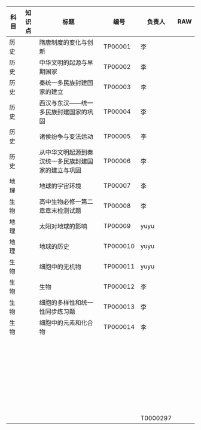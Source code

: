 | 科目 | 知识点 | 标题                                               | 编号     | 负责人   | RAW  |
| ---- | ------ | -------------------------------------------------- | -------- | -------- | ---- |
| 历史 |        | 隋唐制度的变化与创新                               | TP00001  | 李       |      |
| 历史 |        | 中华文明的起源与早期国家                           | TP00002  | 李       |      |
| 历史 |        | 秦统一多民族封建国家的建立                         | TP00003  | 李       |      |
| 历史 |        | 西汉与东汉——统一多民族封建国家的巩固               | TP00004  | 李       |      |
| 历史 |        | 诸侯纷争与变法运动                                 | TP00005  | 李       |      |
| 历史 |        | 从中华文明起源到秦汉统一多民族封建国家的建立与巩固 | TP00006  | 李       |      |
| 地理 |        | 地球的宇宙环境                                     | TP00007  | 李       |      |
| 生物 |        | 高中生物必修一第二章章末检测试题                   | TP00008  | 李       |      |
| 地理 |        | 太阳对地球的影响                                   | TP00009  | yuyu     |      |
| 地理 |        | 地球的历史                                         | TP000010 | yuyu     |      |
| 生物 |        | 细胞中的无机物                                     | TP000011 | yuyu     |      |
| 生物 |        | 生物                                               | TP000012 | 李       |      |
| 生物 |        | 细胞的多样性和统一性同步练习题                     | TP000013 | 李       |      |
| 生物 |        | 细胞中的元素和化合物                               | TP000014 | 李       |      |
|      |        |                                                    |          |          |      |
|      |        |                                                    |          |          |      |
|      |        |                                                    |          |          |      |
|      |        |                                                    |          |          |      |
|      |        |                                                    |          |          |      |
|      |        |                                                    |          |          |      |
|      |        |                                                    |          |          |      |
|      |        |                                                    |          |          |      |
|      |        |                                                    |          |          |      |
|      |        |                                                    |          |          |      |
|      |        |                                                    |          |          |      |
|      |        |                                                    |          |          |      |
|      |        |                                                    |          |          |      |
|      |        |                                                    |          |          |      |
|      |        |                                                    |          |          |      |
|      |        |                                                    |          |          |      |
|      |        |                                                    |          |          |      |
|      |        |                                                    |          |          |      |
|      |        |                                                    |          |          |      |
|      |        |                                                    |          |          |      |
|      |        |                                                    |          |          |      |
|      |        |                                                    |          |          |      |
|      |        |                                                    |          |          |      |
|      |        |                                                    |          |          |      |
|      |        |                                                    |          |          |      |
|      |        |                                                    |          |          |      |
|      |        |                                                    |          |          |      |
|      |        |                                                    |          |          |      |
|      |        |                                                    |          |          |      |
|      |        |                                                    |          |          |      |
|      |        |                                                    |          |          |      |
|      |        |                                                    |          |          |      |
|      |        |                                                    |          |          |      |
|      |        |                                                    |          |          |      |
|      |        |                                                    |          | T0000297 |      |
